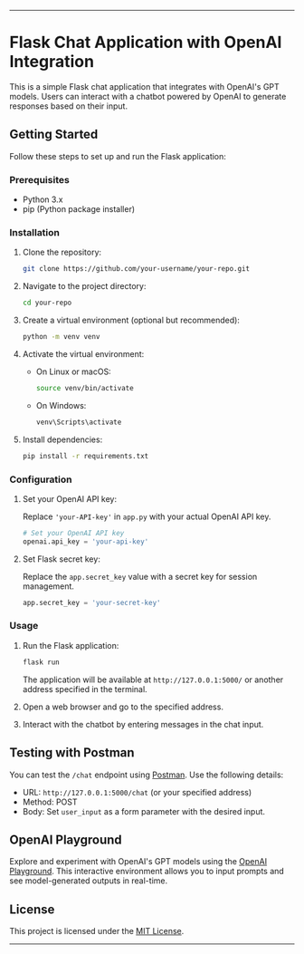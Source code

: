 
---

# Flask Chat Application with OpenAI Integration

This is a simple Flask chat application that integrates with OpenAI's GPT models. Users can interact with a chatbot powered by OpenAI to generate responses based on their input.

## Getting Started

Follow these steps to set up and run the Flask application:

### Prerequisites

-   Python 3.x
-   pip (Python package installer)

### Installation

1. Clone the repository:

    ```bash
    git clone https://github.com/your-username/your-repo.git
    ```

2. Navigate to the project directory:

    ```bash
    cd your-repo
    ```

3. Create a virtual environment (optional but recommended):

    ```bash
    python -m venv venv
    ```

4. Activate the virtual environment:

    - On Linux or macOS:

        ```bash
        source venv/bin/activate
        ```

    - On Windows:

        ```bash
        venv\Scripts\activate
        ```

5. Install dependencies:

    ```bash
    pip install -r requirements.txt
    ```

### Configuration

1. Set your OpenAI API key:

    Replace `'your-API-key'` in `app.py` with your actual OpenAI API key.

    ```python
    # Set your OpenAI API key
    openai.api_key = 'your-api-key'
    ```

2. Set Flask secret key:

    Replace the `app.secret_key` value with a secret key for session management.

    ```python
    app.secret_key = 'your-secret-key'
    ```

### Usage

1. Run the Flask application:

    ```bash
    flask run
    ```

    The application will be available at `http://127.0.0.1:5000/` or another address specified in the terminal.

2. Open a web browser and go to the specified address.

3. Interact with the chatbot by entering messages in the chat input.

## Testing with Postman

You can test the `/chat` endpoint using [Postman](https://www.postman.com/). Use the following details:

-   URL: `http://127.0.0.1:5000/chat` (or your specified address)
-   Method: POST
-   Body: Set `user_input` as a form parameter with the desired input.

## OpenAI Playground

Explore and experiment with OpenAI's GPT models using the [OpenAI Playground](https://platform.openai.com/playground). This interactive environment allows you to input prompts and see model-generated outputs in real-time.

## License

This project is licensed under the [MIT License](LICENSE).

---
